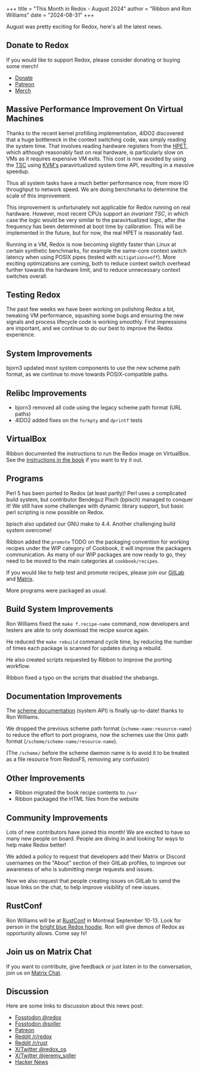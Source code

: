+++
title = "This Month in Redox - August 2024"
author = "Ribbon and Ron Williams"
date = "2024-08-31"
+++

August was pretty exciting for Redox, here's all the latest news.

## Donate to Redox

If you would like to support Redox, please consider donating or buying some merch!

- [Donate](https://www.redox-os.org/donate/)
- [Patreon](https://www.patreon.com/redox_os)
- [Merch](https://redox-os.creator-spring.com/)

## Massive Performance Improvement On Virtual Machines

Thanks to the recent kernel profilling implementation, 4lDO2 discovered that a huge bottleneck in the context switching code, was simply reading the system time. That involves reading hardware registers from the [HPET](https://en.wikipedia.org/wiki/High_Precision_Event_Timer), which although reasonably fast on real hardware, is particularly slow on VMs as it requires expensive VM exits. This cost is now avoided by using the [TSC](https://en.wikipedia.org/wiki/Time_Stamp_Counter) using [KVM's](https://en.wikipedia.org/wiki/Kernel-based_Virtual_Machine) paravirtualized system time API, resulting in a massive speedup.

Thus all system tasks have a much better performance now, from more IO throughput to network speed. We are doing benchmarks to determine the scale of this improvement.

This improvement is unfortunately not applicable for Redox running on real hardware. However, most recent CPUs support an *invariant TSC*, in which case the logic would be very similar to the paravirtualized logic, after the frequency has been determined at boot time by calibration. This will be implemented in the future, but for now, the real HPET is reasonably fast.

Running in a VM, Redox is now becoming slightly faster than Linux at certain synthetic benchmarks, for example the same-core context switch latency when using POSIX pipes (tested with `mitigations=off`). More exciting optimizations are coming, both to reduce context switch overhead further towards the hardware limit, and to reduce unnecessary context switches overall.

## Testing Redox

The past few weeks we have been working on polishing Redox a bit,
tweaking VM performance,
squashing some bugs and ensuring the new signals and process lifecycle code is working smoothly.
First impressions are important, and we continue to do our best to improve the Redox experience.

## System Improvements

bjorn3 updated most system components to use the new scheme path format, as we continue to move towards POSIX-compatible paths. 

## Relibc Improvements

- bjorn3 removed all code using the legacy scheme path format (URL paths)
- 4lDO2 added fixes on the `forkpty` and `dprintf` tests

## VirtualBox

Ribbon documented the instructions to run the Redox image on VirtualBox. See the [instructions in the book](https://doc.redox-os.org/book/running-vm.html#virtualbox-instructions) if you want to try it out.

## Programs

Perl 5 has been ported to Redox (at least partly)! Perl uses a complicated build system, but contributor Bendeguz Pisch (bpisch) managed to conquer it! We still have some challenges with dynamic library support, but basic perl scripting is now possible on Redox.

bpisch also updated our GNU make to 4.4. Another challenging build system overcome!

Ribbon added the `promote` TODO on the packaging convention for working recipes under the WIP category of Cookbook, it will improve the packagers communication. As many of our WIP packages are now ready to go, they need to be moved to the main categories at `cookbook/recipes`.

If you would like to help test and promote recipes, please join our [GitLab](https://gitlab.redox-os.org/redox-os/redox/) and [Matrix](https://matrix.to/#/#redox-join:matrix.org).

More programs were packaged as usual.

## Build System Improvements

Ron Williams fixed the `make f.recipe-name` command, now developers and testers are able to only download the recipe source again.

He reduced the `make rebuild` command cycle time, by reducing the number of times each package is scanned for updates during a rebuild.

He also created scripts requested by Ribbon to improve the porting workflow.

Ribbon fixed a typo on the scripts that disabled the shebangs.

## Documentation Improvements

The [scheme documentation](https://doc.redox-os.org/book/schemes-resources.html) (system API) is finally up-to-date! thanks to Ron Williams.

We dropped the previous scheme path format (`scheme-name:resource-name`) to reduce the effort to port programs, now the schemes use the Unix path format (`/scheme/scheme-name/resource-name`).

(The `/scheme/` before the scheme daemon name is to avoid it to be treated as a file resource from RedoxFS, removing any confusion)

## Other Improvements

- Ribbon migrated the book recipe contents to `/usr`
- Ribbon packaged the HTML files from the website

## Community Improvements

Lots of new contributors have joined this month! We are excited to have so many new people on board.
People are diving in and looking for ways to help make Redox better!

We added a policy to request that developers add their Matrix or Discord usernames on the "About" section of their GitLab profiles, to improve our awareness of who is submitting merge requests and issues.

Now we also request that people creating issues on GitLab to send the issue links on the chat, to help improve visibility of new issues.

## RustConf

Ron Williams will be at [RustConf](https://rustconf.com/) in Montreal September 10-13.
Look for person in the [bright blue Redox hoodie](https://redox-os.creator-spring.com/listing/redox-hoodie?product=227&variation=2665&size=1247).
Ron will give demos of Redox as opportunity allows. Come say hi!

## Join us on Matrix Chat

If you want to contribute, give feedback or just listen in to the conversation,
join us on [Matrix Chat](https://matrix.to/#/#redox-join:matrix.org).

## Discussion

Here are some links to discussion about this news post:

- [Fosstodon @redox](https://fosstodon.org/@redox/113080386969774301)
- [Fosstodon @soller](https://fosstodon.org/@soller/113080386010260292)
- [Patreon](https://www.patreon.com/posts/111421950)
- [Reddit /r/redox](https://www.reddit.com/r/Redox/comments/1f8ynw7/this_month_in_redox_august_2024/)
- [Reddit /r/rust](https://www.reddit.com/r/rust/comments/1f8yoqy/this_month_in_redox_os_august_2024/)
- [X/Twitter @redox_os](https://x.com/redox_os/status/1831378079169577027)
- [X/Twitter @jeremy_soller](https://x.com/jeremy_soller/status/1831377989646406069)
- [Hacker News](https://news.ycombinator.com/item?id=41448078)
